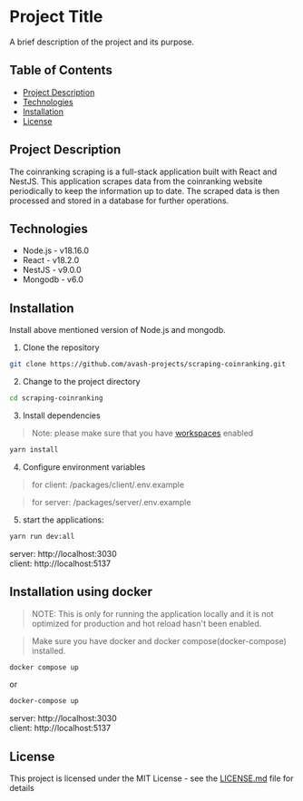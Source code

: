 # Project Title

A brief description of the project and its purpose.

## Table of Contents

- [Project Description](#project-description)
- [Technologies](#technologies)
- [Installation](#installation)
- [License](#license)

## Project Description

The coinranking scraping is a full-stack application built with React and NestJS. This application scrapes data from the coinranking website periodically to keep the information up to date. The scraped data is then processed and stored in a database for further operations.

## Technologies
- Node.js - v18.16.0
- React - v18.2.0
- NestJS - v9.0.0
- Mongodb - v6.0

## Installation
Install above mentioned version of Node.js and mongodb.

1. Clone the repository

```bash
git clone https://github.com/avash-projects/scraping-coinranking.git
```
2. Change to the project directory
```bash
cd scraping-coinranking
```
3. Install dependencies 
>Note: please make sure that you have [workspaces](https://classic.yarnpkg.com/lang/en/docs/workspaces/) enabled
```bash
yarn install
```
4. Configure environment variables
>for client:  /packages/client/.env.example

>for server:  /packages/server/.env.example

5. start the applications:
```bash
yarn run dev:all
```

server: http://localhost:3030 <br>
client: http://localhost:5137

## Installation using docker
> NOTE:  This is only for running the application locally and it is not optimized for production and hot reload hasn't been enabled.

> Make sure you have docker and docker compose(docker-compose) installed.

```bash
docker compose up
```
or
```bash
docker-compose up
```

server: http://localhost:3030 <br>
client: http://localhost:5137

## License

This project is licensed under the MIT License - see the [LICENSE.md](LICENSE.md) file for details

